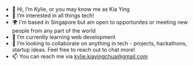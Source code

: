 - 👋 Hi, I’m Kylie, or you may know me as Kia Ying
- 👀 I’m interested in all things tech!
- 🌍 I'm based in Singapore but am open to opportunites or meeting new people from any part of the world 
- 🌱 I’m currently learning web development
- 💞️ I’m looking to collaborate on anything in tech - projects, hackathons, startup ideas. Feel free to reach out to chat more!
- 📫 You can reach me via kylie.kiayingchua@gmail.com

<!---
kylie-kiaying/kylie-kiaying is a ✨ special ✨ repository because its `README.md` (this file) appears on your GitHub profile.
You can click the Preview link to take a look at your changes.
--->
